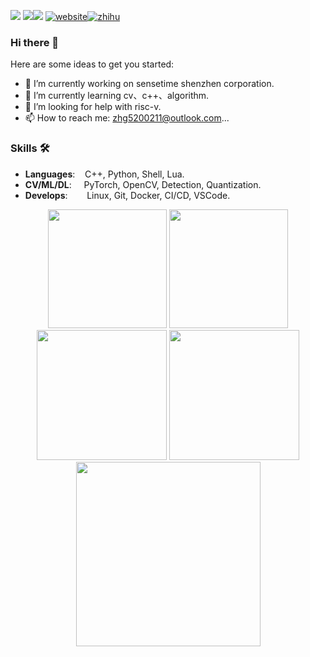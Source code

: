 ![](https://komarev.com/ghpvc/?username=HarleysZhang&label=PROFILE+VIEWS)
![](https://img.shields.io/github/followers/HarleysZhang?style=social)![](https://img.shields.io/github/stars/HarleysZhang?style=social)
[![website](data/icons/Website-armcvai-brightgreen.svg)](http://www.armcvai.com/)[![zhihu](data/icons/Home-on-Zhihu.svg)](https://www.zhihu.com/people/tang-fen-44-49)

### Hi there 👋

Here are some ideas to get you started:
- 🔭 I’m currently working on sensetime shenzhen corporation.
- 🌱 I’m currently learning cv、c++、algorithm.
- 🤔 I’m looking for help with risc-v.
- 📫 How to reach me: zhg5200211@outlook.com...

### Skills 🛠️
- **Languages**: &nbsp;&nbsp;                C++, Python, Shell, Lua.
- **CV/ML/DL**: &nbsp;&nbsp;&nbsp;           PyTorch, OpenCV, Detection, Quantization.
- **Develops**:  &nbsp;&nbsp;&nbsp;&nbsp;    Linux, Git, Docker, CI/CD, VSCode.

<!-- GitHub Readme Stats -->
<div align="center">
  <img height="190px" src="https://github-readme-stats.vercel.app/api?username=HarleysZhang&theme=algolia&show_icons=trueline_height=21" />
  <img height="190px" src="https://github-readme-stats.vercel.app/api/top-langs/?username=HarleysZhang&theme=algolia&layout=compact" />
</div>

<!-- GitHub Profile Trophy & GitHub Streak Stats -->
<div align="center">
 <img height="208px" src="https://github-profile-trophy.vercel.app/?username=HarleysZhang&theme=algolia&row=2&column=3&no-frame=true" />
 <img height="208px" src="https://github-readme-streak-stats.herokuapp.com/?user=HarleysZhang&theme=algolia" />
</div>

<!-- GitHub Activity Graph -->
<div align="center"><img height="295px" src="https://activity-graph.herokuapp.com/graph?username=HarleysZhang&theme=react-dark&color=00ADFF&bg_color=010F2C" /></div>
